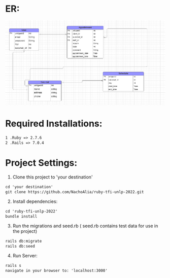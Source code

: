 # ER:
![alt text](https://github.com/NachoAlia/ruby-tfi-unlp-2022/blob/main/app/assets/images/image1.png?raw=true)

# Required Installations:
```
1 .Ruby => 2.7.6
2 .Rails => 7.0.4
```
# Project Settings:
1. Clone this project to 'your destination'
```
cd 'your destination'
git clone https://github.com/NachoAlia/ruby-tfi-unlp-2022.git
```
2. Install dependencies:
```
cd 'ruby-tfi-unlp-2022'
bundle install
```
3. Run the migrations and seed.rb ( seed.rb contains test data for use in the project)
```
rails db:migrate
rails db:seed
```
4.  Run Server:  
```
rails s
navigate in your browser to: 'localhost:3000'
